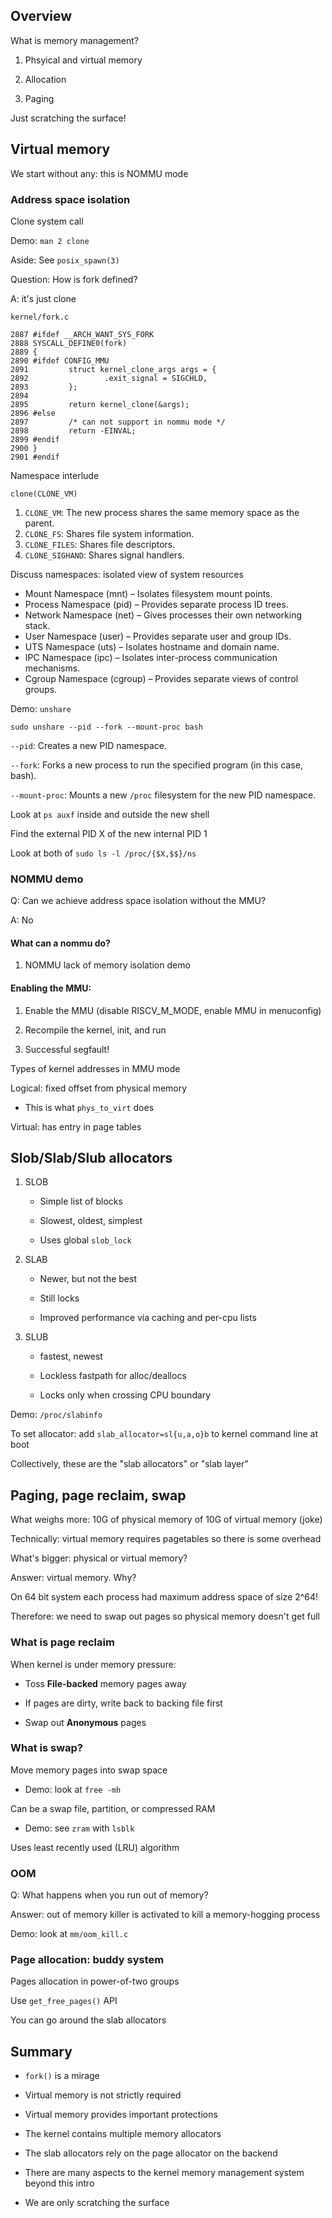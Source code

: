 ## Overview

What is memory management?

1. Phsyical and virtual memory

1. Allocation

1. Paging

Just scratching the surface!

## Virtual memory

We start without any: this is NOMMU mode

### Address space isolation

Clone system call

Demo: `man 2 clone`

Aside: See `posix_spawn(3)`

Question: How is fork defined?

A: it's just clone

`kernel/fork.c`
```
2887 #ifdef __ARCH_WANT_SYS_FORK
2888 SYSCALL_DEFINE0(fork)
2889 {
2890 #ifdef CONFIG_MMU
2891         struct kernel_clone_args args = {
2892                 .exit_signal = SIGCHLD,
2893         };
2894
2895         return kernel_clone(&args);
2896 #else
2897         /* can not support in nommu mode */
2898         return -EINVAL;
2899 #endif
2900 }
2901 #endif
```

Namespace interlude

`clone(CLONE_VM)`

1. `CLONE_VM`: The new process shares the same memory space as the parent.
1. `CLONE_FS`: Shares file system information.
1. `CLONE_FILES`: Shares file descriptors.
1. `CLONE_SIGHAND`: Shares signal handlers.

Discuss namespaces: isolated view of system resources

* Mount Namespace (mnt) – Isolates filesystem mount points.
* Process Namespace (pid) – Provides separate process ID trees.
* Network Namespace (net) – Gives processes their own networking stack.
* User Namespace (user) – Provides separate user and group IDs.
* UTS Namespace (uts) – Isolates hostname and domain name.
* IPC Namespace (ipc) – Isolates inter-process communication mechanisms.
* Cgroup Namespace (cgroup) – Provides separate views of control groups.

Demo: `unshare`

```
sudo unshare --pid --fork --mount-proc bash
```

`--pid`: Creates a new PID namespace.

`--fork`: Forks a new process to run the specified program (in this case, bash).

`--mount-proc`: Mounts a new `/proc` filesystem for the new PID namespace.

Look at `ps auxf` inside and outside the new shell

Find the external PID X of the new internal PID 1

Look at both of `sudo ls -l /proc/{$X,$$}/ns`


### NOMMU demo

Q: Can we achieve address space isolation without the MMU?

A: No

#### What can a nommu do?

1. NOMMU lack of memory isolation demo

#### Enabling the MMU:

1. Enable the MMU (disable RISCV_M_MODE, enable MMU in menuconfig)

1. Recompile the kernel, init, and run

1. Successful segfault!

Types of kernel addresses in MMU mode

Logical: fixed offset from physical memory

* This is what `phys_to_virt` does

Virtual: has entry in page tables

## Slob/Slab/Slub allocators

1. SLOB

    * Simple list of blocks

    * Slowest, oldest, simplest

    * Uses global `slob_lock`

1. SLAB

    * Newer, but not the best

    * Still locks

    * Improved performance via caching and per-cpu lists

1. SLUB

    * fastest, newest

    * Lockless fastpath for alloc/deallocs

    * Locks only when crossing CPU boundary

Demo: `/proc/slabinfo`

To set allocator: add `slab_allocator=sl{u,a,o}b` to kernel command line at boot

Collectively, these are the "slab allocators" or "slab layer"

## Paging, page reclaim, swap

What weighs more: 10G of physical memory of 10G of virtual memory (joke)

Technically: virtual memory requires pagetables so there is some overhead

What's bigger: physical or virtual memory?

Answer: virtual memory. Why?

On 64 bit system each process had maximum address space of size 2^64!

Therefore: we need to swap out pages so physical memory doesn't get full


### What is page reclaim

When kernel is under memory pressure:

* Toss **File-backed** memory pages away

* If pages are dirty, write back to backing file first

* Swap out **Anonymous** pages

### What is swap?

Move memory pages into swap space

* Demo: look at `free -mh`

Can be a swap file, partition, or compressed RAM

* Demo: see `zram` with `lsblk`

Uses least recently used (LRU) algorithm

### OOM

Q: What happens when you run out of memory?

Answer: out of memory killer is activated to kill a memory-hogging process

Demo: look at `mm/oom_kill.c`

### Page allocation: buddy system

Pages allocation in power-of-two groups

Use `get_free_pages()` API

You can go around the slab allocators

## Summary

* `fork()` is a mirage

* Virtual memory is not strictly required

* Virtual memory provides important protections

* The kernel contains multiple memory allocators

* The slab allocators rely on the page allocator on the backend

* There are many aspects to the kernel memory management system beyond this intro

* We are only scratching the surface
